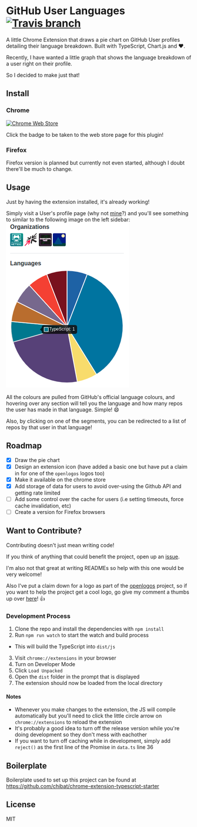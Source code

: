 # GitHub User Languages [![Travis branch](https://img.shields.io/travis/crnbrdrck/github-user-languages/master.svg)](https://travis-ci.org/crnbrdrck/github-user-languages)


A little Chrome Extension that draws a pie chart on GitHub User profiles detailing their language breakdown. Built with TypeScript, Chart.js and :heart:.

Recently, I have wanted a little graph that shows the language breakdown of a user right on their profile.

So I decided to make just that!

## Install
### Chrome
[![Chrome Web Store](https://img.shields.io/chrome-web-store/v/kikdmnikeponomghepmfipgiijlmfhfl.svg)](https://chrome.google.com/webstore/detail/github-user-languages/kikdmnikeponomghepmfipgiijlmfhfl)

Click the badge to be taken to the web store page for this plugin!



### Firefox
Firefox version is planned but currently not even started, although I doubt there'll be much to change.

## Usage
Just by having the extension installed, it's already working!

Simply visit a User's profile page (why not [mine](https://github.com/crnbrdrck)?) and you'll see something to similar to the following image on the left sidebar: ![github-user-languages demo](./demo.png)

All the colours are pulled from GitHub's official language colours, and hovering over any section will tell you the language and how many repos the user has made in that language. Simple! :smile:

Also, by clicking on one of the segments, you can be redirected to a list of repos by that user in that language!

## Roadmap

- [x] Draw the pie chart
- [x] Design an extension icon (have added a basic one but have put a claim in for one of the `openlogos` logos too)
- [x] Make it available on the chrome store
- [x] Add storage of data for users to avoid over-using the Github API and getting rate limited
- [ ] Add some control over the cache for users (i.e setting timeouts, force cache invalidation, etc)
- [ ] Create a version for Firefox browsers

## Want to Contribute?
Contributing doesn't just mean writing code!

If you think of anything that could benefit the project, open up an [issue](https://github.com/crnbrdrck/github-user-langs/issues).

I'm also not that great at writing READMEs so help with this one would be very welcome!

Also I've put a claim down for a logo as part of the [openlogos](https://github.com/arasatasaygin/openlogos/) project, so if you want to help the project get a cool logo, go give my comment a thumbs up over [here](https://github.com/arasatasaygin/openlogos/issues/12)! :+1:

### Development Process
1. Clone the repo and install the dependencies with `npm install`
2. Run `npm run watch` to start the watch and build process
  - This will build the TypeScript into `dist/js`
3. Visit `chrome://extensions` in your browser
4. Turn on Developer Mode
5. Click `Load Unpacked`
6. Open the `dist` folder in the prompt that is displayed
7. The extension should now be loaded from the local directory

#### Notes
- Whenever you make changes to the extension, the JS will compile automatically but you'll need to click the little circle arrow on `chrome://extensions` to reload the extension
- It's probably a good idea to turn off the release version while you're doing development so they don't mess with eachother
- If you want to turn off caching while in development, simply add `reject()` as the first line of the Promise in `data.ts` line 36

## Boilerplate
Boilerplate used to set up this project can be found at https://github.com/chibat/chrome-extension-typescript-starter

## License
MIT
